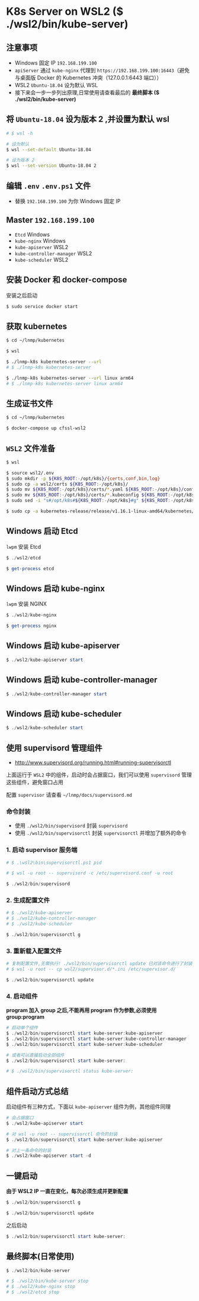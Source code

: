 # K8s Server on WSL2 ($ ./wsl2/bin/kube-server)

## 注意事项

* Windows 固定 IP `192.168.199.100`
* `apiServer` 通过 `kube-nginx` 代理到 `https://192.168.199.100:16443`（避免与桌面版 Docker 的 Kubernetes 冲突（127.0.0.1:6443 端口））
* WSL2 `Ubuntu-18.04` 设为默认 WSL
* 接下来会一步一步列出原理,日常使用请查看最后的 **最终脚本 ($ ./wsl2/bin/kube-server)**

## 将 `Ubuntu-18.04` 设为版本 2 ,并设置为默认 wsl

```bash
# $ wsl -h

# 设为默认
$ wsl --set-default Ubuntu-18.04

# 设为版本 2
$ wsl --set-version Ubuntu-18.04 2
```

## 编辑 `.env` `.env.ps1` 文件

* 替换 `192.168.199.100` 为你 Windows 固定 IP

## Master `192.168.199.100`

* `Etcd` Windows
* `kube-nginx` Windows
* `kube-apiserver` WSL2
* `kube-controller-manager` WSL2
* `kube-scheduler` WSL2

## 安装 Docker 和 docker-compose

安装之后启动

```bash
$ sudo service docker start
```

## 获取 kubernetes

```bash
$ cd ~/lnmp/kubernetes

$ wsl

$ ./lnmp-k8s kubernetes-server --url
# $ ./lnmp-k8s kubernetes-server

$ ./lnmp-k8s kubernetes-server --url linux arm64
# $ ./lnmp-k8s kubernetes-server linux arm64
```

## 生成证书文件

```bash
$ cd ~/lnmp/kubernetes

$ docker-compose up cfssl-wsl2
```

## `WSL2` 文件准备

```bash
$ wsl

$ source wsl2/.env
$ sudo mkdir -p ${K8S_ROOT:-/opt/k8s}/{certs,conf,bin,log}
$ sudo cp -a wsl2/certs ${K8S_ROOT:-/opt/k8s}/
$ sudo mv ${K8S_ROOT:-/opt/k8s}/certs/*.yaml ${K8S_ROOT:-/opt/k8s}/conf
$ sudo mv ${K8S_ROOT:-/opt/k8s}/certs/*.kubeconfig ${K8S_ROOT:-/opt/k8s}/conf
$ sudo sed -i "s#/opt/k8s#${K8S_ROOT:-/opt/k8s}#g" ${K8S_ROOT:-/opt/k8s}/conf/kube-scheduler.yaml

$ sudo cp -a kubernetes-release/release/v1.16.1-linux-amd64/kubernetes/server/bin/kube-{apiserver,controller-manager,scheduler} ${K8S_ROOT:-/opt/k8s}/bin
```

## Windows 启动 Etcd

`lwpm` 安装 Etcd

```powershell
$ ./wsl2/etcd

$ get-process etcd
```

## Windows 启动 kube-nginx

`lwpm` 安装 NGINX

```powershell
$ ./wsl2/kube-nginx

$ get-process nginx
```

## Windows 启动 kube-apiserver

```powershell
$ ./wsl2/kube-apiserver start
```

## Windows 启动 kube-controller-manager

```powershell
$ ./wsl2/kube-controller-manager start
```

## Windows 启动 kube-scheduler

```powershell
$ ./wsl2/kube-scheduler start
```

## 使用 supervisord 管理组件

* http://www.supervisord.org/running.html#running-supervisorctl

上面运行于 `WSL2` 中的组件，启动时会占据窗口，我们可以使用 `supervisord` 管理这些组件，避免窗口占用

配置 `supervisor` 请查看 `~/lnmp/docs/supervisord.md`

### 命令封装

* 使用 `./wsl2/bin/supervisord` 封装 `supervisord`
* 使用 `./wsl2/bin/supervisorctl` 封装 `supervisorctl` 并增加了额外的命令

### 1. 启动 supervisor 服务端

```powershell
# $ .\wsl2\bin\supervisorctl.ps1 pid

# $ wsl -u root -- supervisord -c /etc/supervisord.conf -u root

$ ./wsl2/bin/supervisord
```

### 2. 生成配置文件

```powershell
# $ ./wsl2/kube-apiserver
# $ ./wsl2/kube-controller-manager
# $ ./wsl2/kube-scheduler

$ ./wsl2/bin/supervisorctl g
```

### 3. 重新载入配置文件

```powershell
# 复制配置文件,无需执行! ./wsl2/bin/supervisorctl update 已对该命令进行了封装
# $ wsl -u root -- cp wsl2/supervisor.d/*.ini /etc/supervisor.d/

$ ./wsl2/bin/supervisorctl update
```

### 4. 启动组件

**program 加入 group 之后,不能再用 program 作为参数,必须使用 group:program**

```powershell
# 启动单个组件
$ ./wsl2/bin/supervisorctl start kube-server:kube-apiserver
$ ./wsl2/bin/supervisorctl start kube-server:kube-controller-manager
$ ./wsl2/bin/supervisorctl start kube-server:kube-scheduler

# 或者可以直接启动全部组件
$ ./wsl2/bin/supervisorctl start kube-server:

# $ ./wsl2/bin/supervisorctl status kube-server:
```

## 组件启动方式总结

启动组件有三种方式，下面以 `kube-apiserver` 组件为例，其他组件同理

```powershell
# 会占据窗口
$ ./wsl2/kube-apiserver start
```

```powershell
# 对 wsl -u root -- supervisorctl 命令的封装
$ ./wsl2/bin/supervisorctl start kube-server:kube-apiserver
```

```powershell
# 对上一条命令的封装
$ ./wsl2/kube-apiserver start -d
```

## 一键启动

**由于 WSL2 IP 一直在变化，每次必须生成并更新配置**

```powershell
$ ./wsl2/bin/supervisorctl g

$ ./wsl2/bin/supervisorctl update
```

之后启动

```powershell
$ ./wsl2/bin/supervisorctl start kube-server:
```

## 最终脚本(日常使用)

```powershell
$ ./wsl2/bin/kube-server

# $ ./wsl2/bin/kube-server stop
# $ ./wsl2/kube-nginx stop
# $ ./wsl2/etcd stop
```
